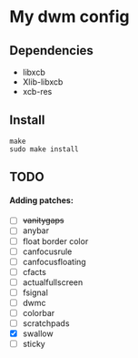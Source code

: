 # My dwm config

## Dependencies
 - libxcb
 - Xlib-libxcb
 - xcb-res

## Install
```
make
sudo make install
```

## TODO
#### Adding patches:
 - [ ] ~~vanitygaps~~
 - [ ] anybar
 - [ ] float border color
 - [ ] canfocusrule
 - [ ] canfocusfloating
 - [ ] cfacts
 - [ ] actualfullscreen
 - [ ] fsignal
 - [ ] dwmc
 - [ ] colorbar
 - [ ] scratchpads
 - [x] swallow
 - [ ] sticky
